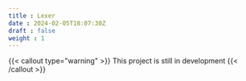 ```yaml
---
title : Lexer
date : 2024-02-05T18:07:30Z
draft : false
weight : 1
---
```

{{< callout type="warning" >}}
  This project is still in development
{{< /callout >}}